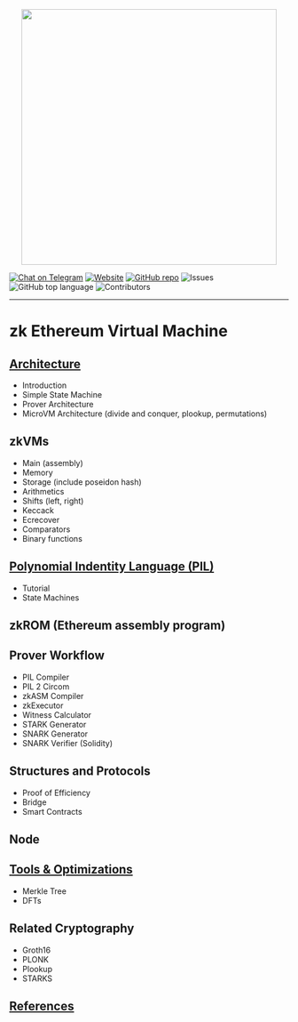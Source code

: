 <div align="center">
<img src="circom-logo-black.png" width="460px" align="center"/>
</div>

[![Chat on Telegram][ico-telegram]][link-telegram]
[![Website][ico-website]][link-website]
[![GitHub repo][ico-github]][link-github]
![Issues](https://img.shields.io/github/issues-raw/iden3/circom?color=blue)
![GitHub top language](https://img.shields.io/github/languages/top/iden3/circom)
![Contributors](https://img.shields.io/github/contributors-anon/iden3/circom?color=blue)

[ico-website]: https://img.shields.io/website?up_color=blue&up_message=circom&url=https%3A%2F%2Fiden3.io%2Fcircom
[ico-telegram]: https://img.shields.io/badge/@iden3-2CA5E0.svg?style=flat-square&logo=telegram&label=Telegram
[ico-github]: https://img.shields.io/github/last-commit/iden3/circom?color=blue

[link-website]: https://iden3.io/circom
[link-telegram]: https://t.me/iden3io
[link-github]: https://github.com/hermeznetwork/zkevmdoc

---

# zk Ethereum Virtual Machine

## [Architecture](zkEVM/architecture/introduction.md)

- Introduction
- Simple State Machine
- Prover Architecture
- MicroVM Architecture (divide and conquer, plookup, permutations)

## zkVMs
- Main (assembly)
- Memory
- Storage (include poseidon hash)
- Arithmetics
- Shifts (left, right)
- Keccack
- Ecrecover
- Comparators
- Binary functions

## [Polynomial Indentity Language (PIL)](zkEVM/PIL/tutorial.md)
- Tutorial
- State Machines

## zkROM (Ethereum assembly program)

## Prover Workflow
- PIL Compiler
- PIL 2 Circom
- zkASM Compiler
- zkExecutor
- Witness Calculator
- STARK Generator
- SNARK Generator
- SNARK Verifier (Solidity)

## Structures and Protocols
- Proof of Efficiency
- Bridge
- Smart Contracts

## Node

## [Tools & Optimizations](zkEVM/tools-optimizations/merkle-tree.md)
- Merkle Tree
- DFTs

## Related Cryptography
- Groth16
- PLONK
- Plookup
- STARKS

## [References](zkEVM/references.md)